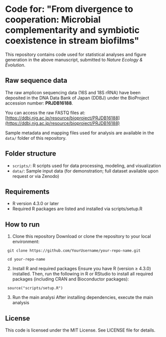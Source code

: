 # Code for: "From divergence to cooperation: Microbial complementarity and symbiotic coexistence in stream biofilms"
This repository contains code used for statistical analyses and figure generation in the above manuscript, submitted to *Nature Ecology & Evolution*.

## Raw sequence data
The raw amplicon sequencing data (16S and 18S rRNA) have been deposited in the DNA Data Bank of Japan (DDBJ) under the BioProject accession number: **PRJDB16188**.

You can access the raw FASTQ files at:
[https://ddbj.nig.ac.jp/resource/bioproject/PRJDB16188](https://ddbj.nig.ac.jp/resource/bioproject/PRJDB16188)

Sample metadata and mapping files used for analysis are available in the `data/` folder of this repository.

## Folder structure
- `scripts/`: R scripts used for data processing, modeling, and visualization
- `data/`: Sample input data (for demonstration; full dataset available upon request or via Zenodo)

## Requirements
- R version 4.3.0 or later
- Required R packages are listed and installed via scripts/setup.R

## How to run
1. Clone this repository
Download or clone the repository to your local environment:
<pre><code> git clone https://github.com/YourUsername/your-repo-name.git </code></pre>
<pre><code> cd your-repo-name </code></pre>

2. Install R and required packages
Ensure you have R (version ≥ 4.3.0) installed.
Then, run the following in R or RStudio to install all required packages (including CRAN and Bioconductor packages):
<pre><code> source("scripts/setup.R") </code></pre>

3. Run the main analysi
After installing dependencies, execute the main analysis

## License
This code is licensed under the MIT License. See LICENSE file for details.
